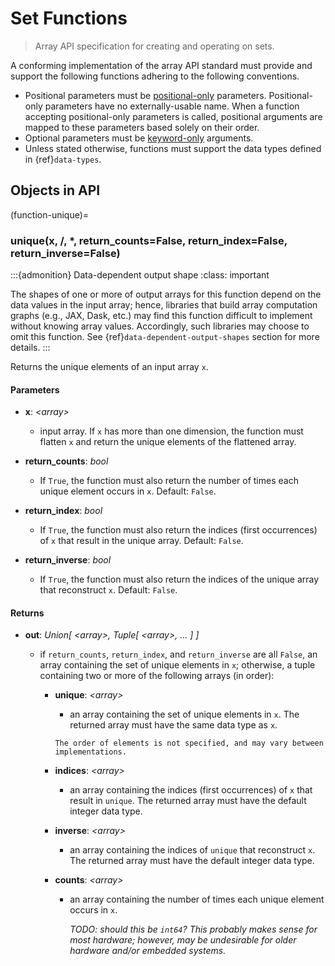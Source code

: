 # Set Functions

> Array API specification for creating and operating on sets.

A conforming implementation of the array API standard must provide and support the following functions adhering to the following conventions.

-   Positional parameters must be [positional-only](https://www.python.org/dev/peps/pep-0570/) parameters. Positional-only parameters have no externally-usable name. When a function accepting positional-only parameters is called, positional arguments are mapped to these parameters based solely on their order.
-   Optional parameters must be [keyword-only](https://www.python.org/dev/peps/pep-3102/) arguments.
-   Unless stated otherwise, functions must support the data types defined in {ref}`data-types`.

## Objects in API

<!-- NOTE: please keep the functions in alphabetical order -->

(function-unique)=
### unique(x, /, *, return_counts=False, return_index=False, return_inverse=False)

:::{admonition} Data-dependent output shape
:class: important

The shapes of one or more of output arrays for this function depend on the data values in the input array; hence, libraries that build array computation graphs (e.g., JAX, Dask, etc.) may find this function difficult to implement without knowing array values. Accordingly, such libraries may choose to omit this function. See {ref}`data-dependent-output-shapes` section for more details.
:::

Returns the unique elements of an input array `x`.

#### Parameters

-   **x**: _&lt;array&gt;_

    -   input array. If `x` has more than one dimension, the function must flatten `x` and return the unique elements of the flattened array.

-   **return_counts**: _bool_

    -   If `True`, the function must also return the number of times each unique element occurs in `x`. Default: `False`.

-   **return_index**: _bool_

    -   If `True`, the function must also return the indices (first occurrences) of `x` that result in the unique array. Default: `False`.

-   **return_inverse**: _bool_

    -   If `True`, the function must also return the indices of the unique array that reconstruct `x`. Default: `False`.

#### Returns

-   **out**: _Union\[ &lt;array&gt;, Tuple\[ &lt;array&gt;, ... ] ]_

    -   if `return_counts`, `return_index`, and `return_inverse` are all `False`, an array containing the set of unique elements in `x`; otherwise, a tuple containing two or more of the following arrays (in order):

        -   **unique**: _&lt;array&gt;_

            -   an array containing the set of unique elements in `x`. The returned array must have the same data type as `x`.

            ```{note}
            The order of elements is not specified, and may vary between implementations.
            ```

        -   **indices**: _&lt;array&gt;_

            -   an array containing the indices (first occurrences) of `x` that result in `unique`. The returned array must have the default integer data type.

        -   **inverse**: _&lt;array&gt;_

            -   an array containing the indices of `unique` that reconstruct `x`. The returned array must have the default integer data type.

        -   **counts**: _&lt;array&gt;_

            -   an array containing the number of times each unique element occurs in `x`.

                _TODO: should this be `int64`? This probably makes sense for most hardware; however, may be undesirable for older hardware and/or embedded systems._

